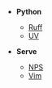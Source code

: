 
* **Python**
  * [Ruff](Python/Ruff.md)
  * [UV](Python/UV.md)

* **Serve**
  * [NPS](Serve/NPS.md)
  * [Vim](Serve/Vim.md)

